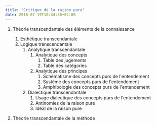 ```yaml
---
title: "Critique de la raison pure"
date: 2018-07-19T10:44:36+02:00
---
```


1. Théorie transcendantale des éléments de la connaissance
	1. Esthétique transcendantale
	1. Logique transcendantale
		1. Analytique transcendantale
			1. Analytique des concepts
				1. Table des jugements
				1. Table des catégories
			1. Analytique des principes
				1. Schématisme des concepts purs de l'entendement
				1. Système des concepts purs de l'entendement
				1. Amphibologie des concepts purs de l'entendement
		1. Dialectique transcendantale
			1. Usage dialectique des concepts purs de l'entendement
			1. Antinomies de la raison pure
			1. Idéal de la raison pure

1. Théorie transcendantale de la méthode